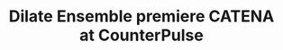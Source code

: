 ---
title    : "Dilate Ensemble premiere CATENA at CounterPulse"
image-alt: "A still from the CATENA performance with a silhouetted human figure, with horizontal blue and white electrical lines"
link     : /blog/dilate-ensemble-presents-catena-counterpulse/
details  : CATENA is a hybrid in person and remote audio-visual improvization with performers streaming live from multiple locations
feature-position : 1
---